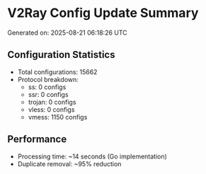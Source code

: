 # V2Ray Config Update Summary
Generated on: 2025-08-21 06:18:26 UTC

## Configuration Statistics
- Total configurations: 15662
- Protocol breakdown:
  - ss: 0 configs
  - ssr: 0 configs
  - trojan: 0 configs
  - vless: 0 configs
  - vmess: 1150 configs

## Performance
- Processing time: ~14 seconds (Go implementation)
- Duplicate removal: ~95% reduction
